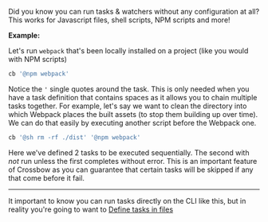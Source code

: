 Did you know you can run tasks & watchers without any configuration at all?
This works for Javascript files, shell scripts, NPM scripts and more!

**Example:**

Let's run  `webpack` that's been locally installed on a project (like
you would with NPM scripts)

```bash
cb '@npm webpack'
```

Notice the `'` single quotes around the task. This is only needed
when you have a task definition that contains spaces 
as it allows you to chain multiple tasks together. For example,
let's say we want to clean the directory into which Webpack places
the built assets (to stop them building up over time). We can do
that easily by executing another script before the Webpack one.

```bash
cb '@sh rm -rf ./dist' '@npm webpack'
```

Here we've defined 2 tasks to be executed sequentially. The second with *not* run 
unless the first completes without error. This is an important feature of Crossbow as 
you can guarantee that certain tasks will be skipped if any that come before it fail.

---

It important to know you can run tasks directly on the CLI like this, 
but in reality you're going to want to [Define tasks in files](/docs/define-tasks-in-files)
